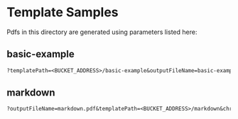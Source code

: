 # Template Samples

Pdfs in this directory are generated using parameters listed here:

## basic-example

```txt
?templatePath=<BUCKET_ADDRESS>/basic-example&outputFileName=basic-example.pdf&chromiumPdfOptions[format]=a5&chromiumPdfOptions[printBackground]=true&data[text]=Lorem%20ipsum%20dolor%20sit%20amet%20consectetur%20adipisicing%20elit.&data[flag]=OK&data[articles][]=ABCD&data[articles][]=EFGH&data[articles][]=IJKL&data[articles][]=MNOP&data[articles][]=QRST&data[colors][hot][]=Red&data[colors][hot][]=Yellow&data[colors][hot][]=Orange&data[colors][cold][]=Green&data[colors][cold][]=Blue&data[colors][cold][]=Gray&data[info][Age]=38&data[info][Name]=John%20Doe&data[info][Birthday]=1985/20/06&data[info][Address]=Silicon%20Valley
```

## markdown

```txt
?outputFileName=markdown.pdf&templatePath=<BUCKET_ADDRESS>/markdown&chromiumPdfOptions[width]=1500&adjustHeightToFit=true&data[name]=World
```
